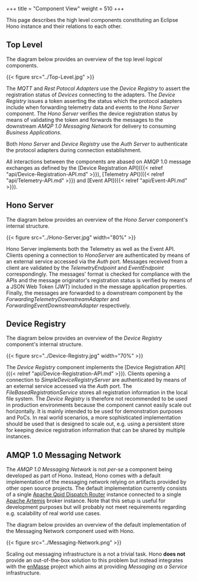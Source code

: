 +++
title = "Component View"
weight = 510
+++

This page describes the high level components constituting an Eclipse Hono instance and their relations to each other.
<!--more-->

## Top Level

The diagram below provides an overview of the top level *logical* components.

{{< figure src="../Top-Level.jpg" >}}

The *MQTT* and *Rest Potocol Adapters* use the *Device Registry* to assert the registration status of *Devices* connecting to the adapters. The *Device Registry* issues a token asserting the status which the protocol adapters include when forwarding telemetry data and events to the *Hono Server* component. The *Hono Server* verifies the device registration status by means of validating the token and forwards the messages to the downstream *AMQP 1.0 Messaging Network* for delivery to consuming *Business Applications*.

Both *Hono Server* and *Device Registry* use the *Auth Server* to authenticate the protocol adapters during connection establishment.

All interactions between the components are abased on AMQP 1.0 message exchanges as defined by the [Device Registration API]({{< relref "api/Device-Registration-API.md" >}}), [Telemetry API]({{< relref "api/Telemetry-API.md" >}}) and [Event API]({{< relref "api/Event-API.md" >}}).

## Hono Server

The diagram below provides an overview of the *Hono Server* component's internal structure.

{{< figure src="../Hono-Server.jpg" width="80%" >}}

Hono Server implements both the Telemetry as well as the Event API. Clients opening a connection to *HonoServer* are authenticated by means of an external service accessed via the *Auth* port. Messages received from a client are validated by the *TelemetryEndpoint* and *EventEndpoint* correspondingly. The messages' format is checked for compliance with the APIs and the message originator's registration status is verified by means of a JSON Web Token (JWT) included in the message application properties. Finally, the messages are forwarded to a downstream component by the *ForwardingTelemetryDownstreamAdapter* and *ForwardingEventDownstreamAdapter* respectively.

## Device Registry

The diagram below provides an overview of the *Device Registry* component's internal structure.

{{< figure src="../Device-Registry.jpg" width="70%" >}}

The *Device Registry* component implements the [Device Registration API]({{< relref "api/Device-Registration-API.md" >}}). Clients opening a connection to *SimpleDeviceRegistryServer* are authenticated by means of an external service accessed via the *Auth* port. The *FileBasedRegistrationService* stores all registration information in the local file system. The *Device Registry* is therefore not recommended to be used in production environments because the component cannot easily scale out horizontally. It is mainly intended to be used for demonstration purposes and PoCs. In real world scenarios, a more sophisticated implementation should be used that is designed to scale out, e.g. using a persistent store for keeping device registration information that can be shared by multiple instances.

## AMQP 1.0 Messaging Network

The *AMQP 1.0 Messaging Network* is not *per-se* a component being developed as part of Hono. Instead, Hono comes with a default implementation of the messaging network relying on artifacts provided by other open source projects. The default implementation currently consists of a single [Apache Qpid Dispatch Router](https://qpid.apache.org) instance connected to a single [Apache Artemis](https://activemq.apache.org/artemis) broker instance. Note that this setup is useful for development purposes but will probably not meet requirements regarding e.g. scalability of real world use cases.

The diagram below provides an overview of the default implementation of the Messaging Network component used with Hono.

{{< figure src="../Messaging-Network.png" >}}

Scaling out messaging infrastructure is a not a trivial task. Hono **does not** provide an out-of-the-box solution to this problem but instead integrates with the [enMasse](http://enmasse.io) project which aims at providing *Messaging as a Service* infrastructure.
